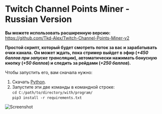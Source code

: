 # Twitch Channel Points Miner - Russian Version

__Вы можете использовать расширенную версию:__
https://github.com/Tkd-Alex/Twitch-Channel-Points-Miner-v2

__Простой скрипт, который будет смотреть поток за вас и зарабатывать очки канала.__
__Он может ждать, пока стример выйдет в эфир (_+450 баллов при запуске трансляции_), автоматически нажимать бонусную кнопку (_+50 баллов_) и следить за рейдами (_+250 баллов_).__

Чтобы запустить его, вам сначала нужно:
1. Скачать [Python](https://python.org/).
2. Запустите эти две команды в командной строке:<br>
`cd C:/path/to/directory/with/program/`<br>
`pip3 install -r requirements.txt`<br>


![Screenshot](https://user-images.githubusercontent.com/55288842/96374655-8f233c00-117c-11eb-8c02-b2ba0d0d5962.png)
